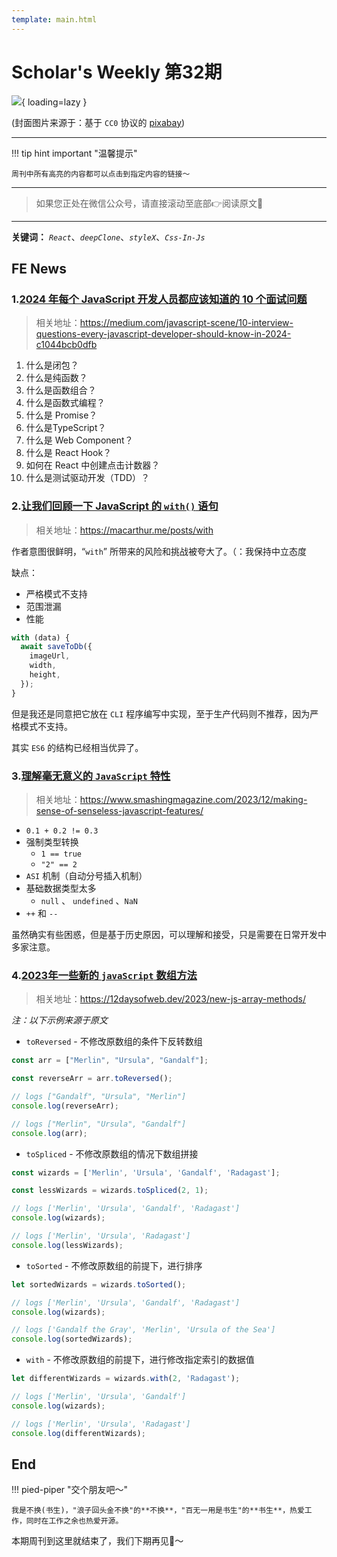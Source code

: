 ```yaml
---
template: main.html
---
```


# Scholar's Weekly 第32期

![](https://bigdreamerblog.oss-cn-beijing.aliyuncs.com/nextBlog/fBpO2p.png?x-oss-process=image/auto-orient,1/interlace,1/quality,q_90/format,webp){ loading=lazy }


(封面图片来源于：基于 `CC0` 协议的 [pixabay](https://pixabay.com/photos/lighthouse-hill-coast-anglesey-8415024//))

------

!!! tip hint important "温馨提示"

    周刊中所有高亮的内容都可以点击到指定内容的链接～

---
> 如果您正处在微信公众号，请直接滚动至底部👉阅读原文🫶

---

**关键词：** *`React`*、*`deepClone`*、*`styleX`*、*`Css-In-Js`*

## FE News

### 1.[2024 年每个 JavaScript 开发人员都应该知道的 10 个面试问题](https://medium.com/javascript-scene/10-interview-questions-every-javascript-developer-should-know-in-2024-c1044bcb0dfb)
> 相关地址：https://medium.com/javascript-scene/10-interview-questions-every-javascript-developer-should-know-in-2024-c1044bcb0dfb

1. 什么是闭包？
2. 什么是纯函数？
3. 什么是函数组合？
4. 什么是函数式编程？
5. 什么是 Promise？
6. 什么是TypeScript？
7. 什么是 Web Component？
8. 什么是 React Hook？
9. 如何在 React 中创建点击计数器？
10. 什么是测试驱动开发（TDD）？

### 2.[让我们回顾一下 JavaScript 的 `with()` 语句](https://macarthur.me/posts/with)
> 相关地址：https://macarthur.me/posts/with

作者意图很鲜明，“`with`” 所带来的风险和挑战被夸大了。（：我保持中立态度

缺点：

- 严格模式不支持
- 范围泄漏
- 性能

```typescript
with (data) {
  await saveToDb({
    imageUrl,
    width,
    height,
  });
}
```

但是我还是同意把它放在 `CLI` 程序编写中实现，至于生产代码则不推荐，因为严格模式不支持。

其实 `ES6` 的结构已经相当优异了。

### 3.[理解毫无意义的 `JavaScript` 特性](https://www.smashingmagazine.com/2023/12/making-sense-of-senseless-javascript-features/)
> 相关地址：https://www.smashingmagazine.com/2023/12/making-sense-of-senseless-javascript-features/

- `0.1 + 0.2 != 0.3`
- 强制类型转换
  - `1 == true`
  - `"2" == 2`
- `ASI` 机制（自动分号插入机制）
- 基础数据类型太多
  - `null` 、 `undefined` 、`NaN`
- `++` 和 `--`

虽然确实有些困惑，但是基于历史原因，可以理解和接受，只是需要在日常开发中多家注意。

### 4.[2023年一些新的 `javaScript` 数组方法](https://12daysofweb.dev/2023/new-js-array-methods/)
> 相关地址：https://12daysofweb.dev/2023/new-js-array-methods/

*注：以下示例来源于原文*

- `toReversed` - 不修改原数组的条件下反转数组

```typescript
const arr = ["Merlin", "Ursula", "Gandalf"];

const reverseArr = arr.toReversed();

// logs ["Gandalf", "Ursula", "Merlin"]
console.log(reverseArr);

// logs ["Merlin", "Ursula", "Gandalf"]
console.log(arr);
```

- `toSpliced` - 不修改原数组的情况下数组拼接

```typescript
const wizards = ['Merlin', 'Ursula', 'Gandalf', 'Radagast'];

const lessWizards = wizards.toSpliced(2, 1);

// logs ['Merlin', 'Ursula', 'Gandalf', 'Radagast']
console.log(wizards);

// logs ['Merlin', 'Ursula', 'Radagast']
console.log(lessWizards);
```

- `toSorted` - 不修改原数组的前提下，进行排序

```typescript
let sortedWizards = wizards.toSorted();

// logs ['Merlin', 'Ursula', 'Gandalf', 'Radagast']
console.log(wizards);

// logs ['Gandalf the Gray', 'Merlin', 'Ursula of the Sea']
console.log(sortedWizards);
```

- `with` - 不修改原数组的前提下，进行修改指定索引的数据值

```typescript
let differentWizards = wizards.with(2, 'Radagast');

// logs ['Merlin', 'Ursula', 'Gandalf']
console.log(wizards);

// logs ['Merlin', 'Ursula', 'Radagast']
console.log(differentWizards);
```

## End

!!! pied-piper "交个朋友吧～"

    我是不换(书生)，"浪子回头金不换"的**不换**，"百无一用是书生"的**书生**，热爱工作，同时在工作之余也热爱开源。

本期周刊到这里就结束了，我们下期再见👋～
